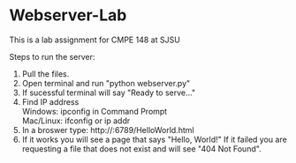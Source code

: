 # Webserver-Lab
This is a lab assignment for CMPE 148 at SJSU

Steps to run the server:
1. Pull the files.
2. Open terminal and run "python webserver.py"
3. If sucessful terminal will say "Ready to serve..."
4. Find IP address  
       Windows: ipconfig in Command Prompt  
       Mac/Linux: ifconfig or ip addr
5. In a broswer type: http://<your-ip>:6789/HelloWorld.html
6. If it works you will see a page that says "Hello, World!"
   If it failed you are requesting a file that does not exist and will see "404 Not Found".
